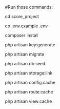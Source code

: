 #Run those commands:

cd score_project

cp .env.example .env

composer install

php artisan key:generate

php artisan migrate

php artisan db:seed

php artisan storage:link

php artisan config:cache

php artisan route:cache

php artisan view:cache
